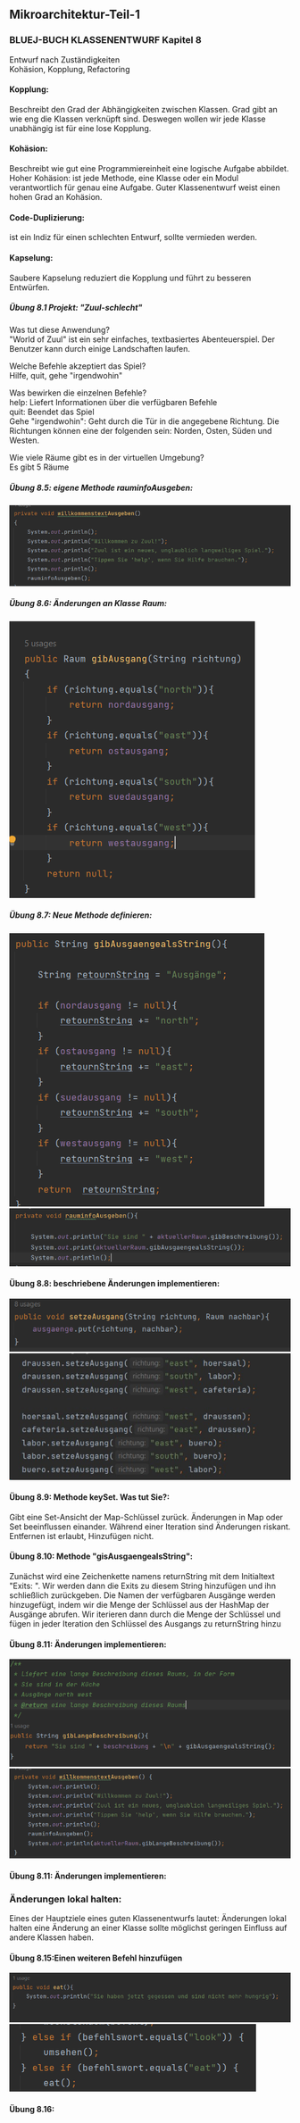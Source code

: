 ## Mikroarchitektur-Teil-1
### BLUEJ-BUCH KLASSENENTWURF Kapitel 8
Entwurf nach Zuständigkeiten <br>
Kohäsion, Kopplung, Refactoring

#### Kopplung:
Beschreibt den Grad der Abhängigkeiten zwischen Klassen. Grad gibt an wie eng die Klassen verknüpft sind.
Deswegen wollen wir jede Klasse unabhängig ist für eine lose Kopplung.

#### Kohäsion:
Beschreibt wie gut eine Programmiereinheit eine logische Aufgabe abbildet.
Hoher Kohäsion: ist jede Methode, eine Klasse oder ein Modul verantwortlich für genau eine Aufgabe.
Guter Klassenentwurf weist einen hohen Grad an Kohäsion.

#### Code-Duplizierung:
ist ein Indiz für einen schlechten Entwurf, sollte vermieden werden.

#### Kapselung:
Saubere Kapselung reduziert die Kopplung und führt zu besseren Entwürfen.


##### Übung 8.1 Projekt: "Zuul-schlecht" <br>

Was tut diese Anwendung? <br>
"World of Zuul" ist ein sehr einfaches, textbasiertes Abenteuerspiel.
Der Benutzer kann durch einige Landschaften laufen. <br>

Welche Befehle akzeptiert das Spiel? <br>
Hilfe, quit, gehe "irgendwohin"<br>

Was bewirken die einzelnen Befehle? <br>
help: Liefert Informationen über die verfügbaren Befehle <br>
quit: Beendet das Spiel <br>
Gehe "irgendwohin": Geht durch die Tür in die angegebene Richtung. Die Richtungen können eine der folgenden sein: Norden, Osten, Süden und Westen.<br>

Wie viele Räume gibt es in der virtuellen Umgebung? <br>
Es gibt 5 Räume<br>

##### Übung 8.5: eigene Methode rauminfoAusgeben:
![img_4.png](img_4.png)

##### Übung 8.6: Änderungen an Klasse Raum:
![img_1.png](img_1.png)

##### Übung 8.7: Neue Methode definieren:
![img_2.png](img_2.png)  ![img_3.png](img_3.png) <br>

#### Übung 8.8: beschriebene Änderungen implementieren:
![img_5.png](img_5.png) ![img_11.png](img_11.png)      <br>

#### Übung 8.9: Methode keySet. Was tut Sie?: <br>
Gibt eine Set-Ansicht der Map-Schlüssel zurück. Änderungen in Map oder Set beeinflussen einander.
Während einer Iteration sind Änderungen riskant.
Entfernen ist erlaubt, Hinzufügen nicht.

#### Übung 8.10: Methode "gisAusgaengealsString": <br>
Zunächst wird eine Zeichenkette namens returnString mit dem Initialtext "Exits: ". Wir werden dann die Exits zu diesem String hinzufügen und ihn schließlich zurückgeben.
Die Namen der verfügbaren Ausgänge werden hinzugefügt, indem wir die Menge der Schlüssel aus der HashMap der Ausgänge abrufen.
Wir iterieren dann durch die Menge der Schlüssel und fügen in jeder Iteration den Schlüssel des Ausgangs zu returnString hinzu

#### Übung 8.11: Änderungen implementieren: <br>
![img_7.png](img_7.png) ![img_8.png](img_8.png) <br>

#### Übung 8.11: Änderungen implementieren: <br>

### Änderungen lokal halten:
Eines der Hauptziele eines guten Klassenentwurfs lautet: Änderungen lokal halten
eine Änderung an einer Klasse sollte möglichst geringen Einfluss auf andere Klassen haben.

#### Übung 8.15:Einen weiteren Befehl hinzufügen <br>
![img_9.png](img_9.png) ![img_10.png](img_10.png)

#### Übung 8.16: <br>

